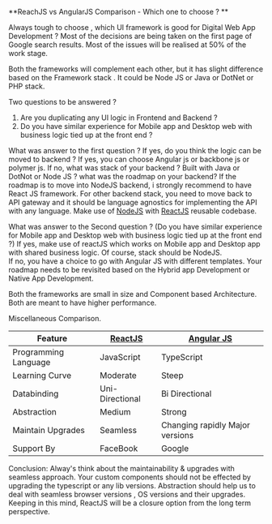 **ReachJS  vs AngularJS Comparison - Which one to choose ? **

Always tough to choose , which UI framework is good for Digital Web App Development ? Most of the decisions are being taken on the first page of Google search results. Most of the issues will be realised at 50% of the work stage.

Both the frameworks will complement each other, but it has  slight difference based on the Framework stack . It could be Node JS or Java or DotNet or PHP stack.

Two questions to be answered ?

 1. Are you duplicating any UI logic in Frontend and Backend ?
 2. Do you have similar experience for Mobile app and Desktop web with business logic tied up at the front end ?

What was answer to the first question ?
If yes, do you think the logic can be moved to backend ? If yes, you can choose Angular js or backbone js or polymer js.
If no,  what was stack of your backend ? Built with Java or DotNot or Node JS ? what was the roadmap on your backend? If the roadmap is to move into NodeJS backend, i strongly recommend to have React JS framework. For other backend stack, you need to move back to API gateway and it should be language agnostics for implementing the API with any language.  Make use of [NodeJS](https://nodejs.org) with [ReactJS](https://angularjs.org/) reusable codebase.

What was answer to the Second question ? (Do you have similar experience for Mobile app and Desktop web with business logic tied up at the front end ?)
If yes,  make use of reactJS which works on Mobile app and Desktop app with shared business logic.  Of course,  stack should be NodeJS.  
If no, you have a choice to go with Angular JS with different templates. Your roadmap needs to be revisited based on the Hybrid app Development or Native App Development.

Both the frameworks are small in size and Component based Architecture. Both are meant to have higher performance.

Miscellaneous Comparison.

| Feature | [ReactJS](https://reactjs.org/) | [Angular JS](https://angularjs.org/) |
|-- |--|--|
| Programming Language | JavaScript | TypeScript |
|Learning Curve|Moderate| Steep|
|Databinding|Uni-Directional|Bi Directional|
|Abstraction|Medium|Strong|
|Maintain Upgrades|Seamless|Changing rapidly Major versions|
|Support By|FaceBook| Google|

Conclusion:
Alway's think about the maintainability & upgrades with seamless approach. Your custom components should not be effected by upgrading the typescript or any lib versions. Abstraction should help us to deal with seamless browser versions , OS versions and their upgrades. Keeping in this mind, ReactJS will be a closure option from the long term perspective.
